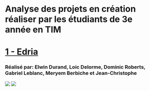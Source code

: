 <h1>Analyse des projets en création réaliser par les étudiants de 3e année en TIM</h1>
<h1><a href="https://tim-montmorency.com/2023/projets/EDRIA/docs/web/index.html">1 - Edria</a></h1>
<h3>Réalisé par: Elwin Durand, Loic Delorme, Dominic Roberts, Gabriel Leblanc, Meryem Berbiche et Jean-Christophe</h3>
<img src="medias/edria_demo.jpg">
<img src="medias/edria_demo_materiel.jpg">
